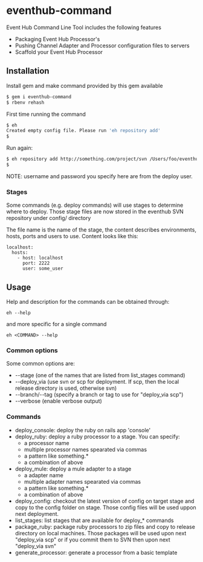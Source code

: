 eventhub-command
================

Event Hub Command Line Tool includes the following features

* Packaging Event Hub Processor's
* Pushing Channel Adapter and Processor configuration files to servers
* Scaffold your Event Hub Processor

## Installation

Install gem and make command provided by this gem available

~~~ sh
$ gem i eventhub-command
$ rbenv rehash
~~~

First time running the command
~~~ sh
$ eh
Created empty config file. Please run 'eh repository add'
$
~~~

Run again:
~~~ sh
$ eh repository add http://something.com/project/svn /Users/foo/eventhub/branches/master username password
$
~~~

NOTE: username and password you specify here are from the deploy user.

### Stages

Some commands (e.g. deploy commands) will use stages to determine where to deploy. Those stage files are now
stored in the eventhub SVN repository under config/ directory

The file name is the name of the stage, the content describes environments, hosts, ports and users to use.
Content looks like this:

~~~
localhost:
  hosts:
    - host: localhost
      port: 2222
      user: some_user
~~~


## Usage

Help and description for the commands can be obtained through:

~~~
eh --help
~~~
and more specific for a single command
~~~
eh <COMMAND> --help
~~~

### Common options

Some common options are:

* --stage (one of the names that are listed from list_stages command)
* --deploy_via (use svn or scp for deployment. If scp, then the local release directory is used, otherwise svn)
* --branch/--tag (specify a branch or tag to use for "deploy_via scp")
* --verbose (enable verbose output)

### Commands
* deploy_console: deploy the ruby on rails app 'console'
* deploy_ruby: deploy a ruby processor to a stage. You can specify:
  * a processor name
  * multiple processor names spearated via commas
  * a pattern like something.*
  * a combination of above
* deploy_mule: deploy a mule adapter to a stage
  * a adapter name
  * multiple adapter names spearated via commas
  * a pattern like something.*
  * a combination of above
* deploy_config: checkout the latest version of config on target stage and copy to the config folder on stage.
Those config files will be used uppon next deployment.
* list_stages: list stages that are available for deploy_* commands
* package_ruby: package ruby processors to zip files and copy to release directory on local machines. Those packages
will be used upon next "deploy_via scp" or if you commit them to SVN then upon next "deploy_via svn"
* generate_processor: generate a processor from a basic template


